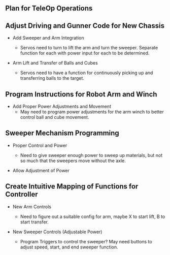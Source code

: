 ## Plan for TeleOp Operations


## Adjust Driving and Gunner Code for New Chassis
- Add Sweeper and Arm Integration
  - Servos need to turn to lift the arm and turn the sweeper. Separate function for each with power input for each to be determined.

- Arm Lift and Transfer of Balls and Cubes
  - Servos need to have a function for continuously picking up and transferring balls to the target.


## Program Instructions for Robot Arm and Winch
- Add Proper Power Adjustments and Movement
  - May need to program power adjustments for the arm winch to better control ball and cube movement.


## Sweeper Mechanism Programming
- Proper Control and Power
  - Need to give sweeper enough power to sweep up materials, but not so much that the sweepers move without the axle.

- Allow Adjustment of Power


## Create Intuitive Mapping of Functions for Controller
- New Arm Controls
  - Need to figure out a suitable config for arm, maybe X to start lift, B to start transfer.

- New Sweeper Controls (Adjustable Power)
  - Program Triggers to control the sweeper? May need buttons to adjust speed, start, and end sweeper function.
